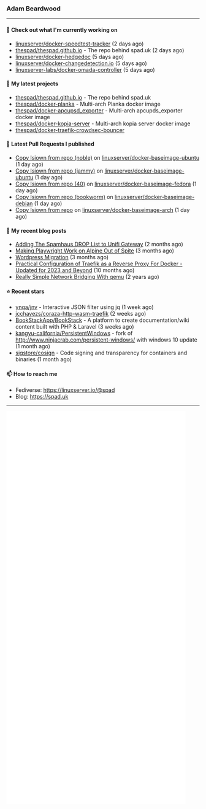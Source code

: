 ### Adam Beardwood
---
#### 👷 Check out what I'm currently working on

- [linuxserver/docker-speedtest-tracker](https://github.com/linuxserver/docker-speedtest-tracker) (2 days ago)
- [thespad/thespad.github.io](https://github.com/thespad/thespad.github.io) - The repo behind spad.uk (2 days ago)
- [linuxserver/docker-hedgedoc](https://github.com/linuxserver/docker-hedgedoc) (5 days ago)
- [linuxserver/docker-changedetection.io](https://github.com/linuxserver/docker-changedetection.io) (5 days ago)
- [linuxserver-labs/docker-omada-controller](https://github.com/linuxserver-labs/docker-omada-controller) (5 days ago)

#### 🌱 My latest projects

- [thespad/thespad.github.io](https://github.com/thespad/thespad.github.io) - The repo behind spad.uk
- [thespad/docker-planka](https://github.com/thespad/docker-planka) - Multi-arch Planka docker image
- [thespad/docker-apcupsd_exporter](https://github.com/thespad/docker-apcupsd_exporter) - Multi-arch apcupds_exporter docker image
- [thespad/docker-kopia-server](https://github.com/thespad/docker-kopia-server) - Multi-arch kopia server docker image 
- [thespad/docker-traefik-crowdsec-bouncer](https://github.com/thespad/docker-traefik-crowdsec-bouncer)

#### 🔨 Latest Pull Requests I published

- [Copy lsiown from repo (noble)](https://github.com/linuxserver/docker-baseimage-ubuntu/pull/171) on [linuxserver/docker-baseimage-ubuntu](https://github.com/linuxserver/docker-baseimage-ubuntu) (1 day ago)
- [Copy lsiown from repo (jammy)](https://github.com/linuxserver/docker-baseimage-ubuntu/pull/170) on [linuxserver/docker-baseimage-ubuntu](https://github.com/linuxserver/docker-baseimage-ubuntu) (1 day ago)
- [Copy lsiown from repo (40)](https://github.com/linuxserver/docker-baseimage-fedora/pull/40) on [linuxserver/docker-baseimage-fedora](https://github.com/linuxserver/docker-baseimage-fedora) (1 day ago)
- [Copy lsiown from repo (bookworm)](https://github.com/linuxserver/docker-baseimage-debian/pull/17) on [linuxserver/docker-baseimage-debian](https://github.com/linuxserver/docker-baseimage-debian) (1 day ago)
- [Copy lsiown from repo](https://github.com/linuxserver/docker-baseimage-arch/pull/32) on [linuxserver/docker-baseimage-arch](https://github.com/linuxserver/docker-baseimage-arch) (1 day ago)

#### 📜 My recent blog posts

- [Adding The Spamhaus DROP List to Unifi Gateway](https://www.spad.uk/posts/adding-spamhaus-drop-list-to-unifi-gateway/) (2 months ago)
- [Making Playwright Work on Alpine Out of Spite](https://www.spad.uk/posts/making-playwright-work-on-alpine-out-of-spite/) (3 months ago)
- [Wordpress Migration](https://www.spad.uk/posts/wordpress-migration/) (3 months ago)
- [Practical Configuration of Traefik as a Reverse Proxy For Docker - Updated for 2023 and Beyond](https://www.spad.uk/posts/practical-configuration-of-traefik-as-a-reverse-proxy-for-docker-updated-for-2023/) (10 months ago)
- [Really Simple Network Bridging With qemu](https://www.spad.uk/posts/really-simple-network-bridging-with-qemu/) (2 years ago)

#### ⭐ Recent stars

- [ynqa/jnv](https://github.com/ynqa/jnv) - Interactive JSON filter using jq (1 week ago)
- [jcchavezs/coraza-http-wasm-traefik](https://github.com/jcchavezs/coraza-http-wasm-traefik) (2 weeks ago)
- [BookStackApp/BookStack](https://github.com/BookStackApp/BookStack) - A platform to create documentation/wiki content built with PHP &amp; Laravel (3 weeks ago)
- [kangyu-california/PersistentWindows](https://github.com/kangyu-california/PersistentWindows) - fork of http://www.ninjacrab.com/persistent-windows/ with windows 10 update (1 month ago)
- [sigstore/cosign](https://github.com/sigstore/cosign) - Code signing and transparency for containers and binaries (1 month ago)

#### 📫 How to reach me
- Fediverse: https://linuxserver.io/@spad
- Blog: https://spad.uk
---
<img src="https://raw.githubusercontent.com/thespad/thespad/main/github-metrics.svg">
